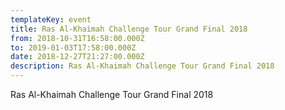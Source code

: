 ```yaml
---
templateKey: event
title: Ras Al-Khaimah Challenge Tour Grand Final 2018
from: 2018-10-31T16:58:00.000Z
to: 2019-01-03T17:58:00.000Z
date: 2018-12-27T21:27:00.000Z
description: Ras Al-Khaimah Challenge Tour Grand Final 2018
---
```

Ras Al-Khaimah Challenge Tour Grand Final 2018
